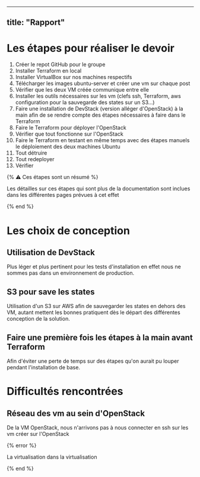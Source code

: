 ---
title: "Rapport"
--

# Les étapes pour réaliser le devoir

1. Créer le repot GitHub pour le groupe
2. Installer Terraform en local
3. Installer VirtualBox sur nos machines respectifs
4. Télécharger les images ubuntu-server et créer une vm sur chaque post
5. Vérifier que les deux VM créée communique entre elle
6. Installer les outils nécessaires sur les vm (clefs ssh, Terraform, aws configuration pour la sauvegarde des states sur un S3...)
7. Faire une installation de DevStack (version alléger d'OpenStack) à la main afin de se rendre compte des étapes nécessaires à faire dans le Terraform
8. Faire le Terraform pour déployer l'OpenStack
9. Vérifier que tout fonctionne sur l'OpenStack
10. Faire le Terraform en testant en même temps avec des étapes manuels le déploiement des deux machines Ubuntu
11. Tout détruire
12. Tout redeployer
13. Vérifier

{% :warning: Ces étapes sont un résumé %}

Les détailles sur ces étapes qui sont plus de la documentation sont inclues dans les différentes pages prévues à cet effet

{% end %}



# Les choix de conception


## Utilisation de DevStack

Plus léger et plus pertinent pour les tests d'installation en effet nous ne sommes pas dans un environnement de production.


## S3 pour save les states

Utilisation d'un S3 sur AWS afin de sauvegarder les states en dehors des VM, autant mettent les bonnes pratiquent dès le départ des différentes conception de la solution.


## Faire une première fois les étapes à la main avant Terraform

Afin d'éviter une perte de temps sur des étapes qu'on aurait pu louper pendant l'installation de base.



# Difficultés rencontrées


## Réseau des vm au sein d'OpenStack

De la VM OpenStack, nous n'arrivons pas à nous connecter en ssh sur les vm créer sur l'OpenStack

{% error %}

La virtualisation dans la virtualisation

{% end %}
